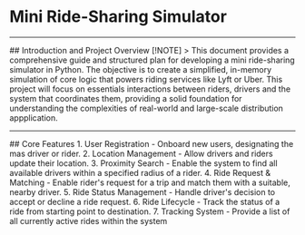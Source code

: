# Mini Ride-Sharing Simulator

<hr>
## Introduction and Project Overview
[!NOTE] 
> This document provides a comprehensive guide and structured plan for developing a mini ride-sharing simulator in Python. The objective is to create a simplified, in-memory simulation of core logic that powers riding services like Lyft or Uber. This project will focus on essentials interactions between riders, drivers and the system that coordinates them, providing a solid foundation for understanding the complexities of real-world and large-scale distribution appplication.

<hr>
## Core Features
1. User Registration
   - Onboard new users, designating the mas driver or rider.
2. Location Management
   - Allow drivers and riders update their location.
3. Proximity Search
   - Enable the system to find all available drivers within a specified radius of a rider.
4. Ride Request & Matching
   - Enable rider's request for a trip and match them with a suitable, nearby driver.
5. Ride Status Management
   - Handle driver's decision to accept or decline a ride request.
6. Ride Lifecycle
   - Track the status of a ride from starting point to destination.
7. Tracking System
   - Provide a list of all currently active rides within the system

